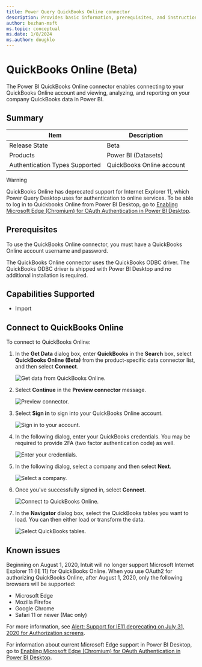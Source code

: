 ```yaml
---
title: Power Query QuickBooks Online connector
description: Provides basic information, prerequisites, and instructions on how to connect to your database, along with known issues that may affect the connection.
author: bezhan-msft
ms.topic: conceptual
ms.date: 1/8/2024
ms.author: dougklo
---
```


# QuickBooks Online (Beta)

The Power BI QuickBooks Online connector enables connecting to your QuickBooks Online account and viewing, analyzing, and reporting on your company QuickBooks data in Power BI.

## Summary

| Item | Description |
| ---- | ----------- |
| Release State | Beta |
| Products | Power BI (Datasets) |
| Authentication Types Supported | QuickBooks Online account |

> [!WARNING]
> QuickBooks Online has deprecated support for Internet Explorer 11, which Power Query Desktop uses for authentication to online services. To be able to log in to Quickbooks Online from Power BI Desktop, go to [Enabling Microsoft Edge (Chromium) for OAuth Authentication in Power BI Desktop](../oauth-edge-chromium.md).

## Prerequisites

To use the QuickBooks Online connector, you must have a QuickBooks Online account username and password.

The QuickBooks Online connector uses the QuickBooks ODBC driver. The QuickBooks ODBC driver is shipped with Power BI Desktop and no additional installation is required.

## Capabilities Supported

* Import

## Connect to QuickBooks Online

To connect to QuickBooks Online:

1. In the **Get Data** dialog box, enter **QuickBooks** in the **Search** box, select **QuickBooks Online (Beta)** from the product-specific data connector list, and then select **Connect**.

   ![Get data from QuickBooks Online.](media/quickbooks-online/qb-get-data.png)

2. Select **Continue** in the **Preview connector** message.

   ![Preview connector.](media/quickbooks-online/qb-preview-connector.png)

3. Select **Sign in** to sign into your QuickBooks Online account.

   ![Sign in to your account.](media/quickbooks-online/qb-signin.png)

4. In the following dialog, enter your QuickBooks credentials. You may be required to provide 2FA (two factor authentication code) as well.

   ![Enter your credentials.](media/quickbooks-online/qb-intuit-signin.png)

5. In the following dialog, select a company and then select **Next**.

   ![Select a company.](media/quickbooks-online/qb-select-company.png)

6. Once you've successfully signed in, select **Connect**.

   ![Connect to QuickBooks Online.](media/quickbooks-online/qb-connect.png)

7. In the **Navigator** dialog box, select the QuickBooks tables you want to load. You can then either load or transform the data.

   ![Select QuickBooks tables.](media/quickbooks-online/qb-navigator-window.png)

## Known issues

Beginning on August 1, 2020, Intuit will no longer support Microsoft Internet Explorer 11 (IE 11) for QuickBooks Online. When you use OAuth2 for authorizing QuickBooks Online, after August 1, 2020, only the following browsers will be supported:

* Microsoft Edge
* Mozilla Firefox
* Google Chrome
* Safari 11 or newer (Mac only)

For more information, see [Alert: Support for IE11 deprecating on July 31, 2020 for Authorization screens](https://blogs.intuit.com/blog/2020/06/27/alert-support-for-ie11-deprecating-on-july-31-2020-for-authorization-screens/).

For information about current Microsoft Edge support in Power BI Desktop, go to [Enabling Microsoft Edge (Chromium) for OAuth Authentication in Power BI Desktop](../oauth-edge-chromium.md).

